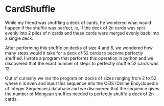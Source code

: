 # CardShuffle

While my friend was shuffling a deck of cards, he wondered what would happen if the shuffle was perfect, ie, if the deck of 2n cards was split evenly into 2 piles of n cards and these cards were merged evenly back into a single deck. 

After performing this shuffle on decks of size 4 and 6, we wondered how many steps would it take for a deck of 52 cards to become perfectly shuffled. I wrote a program that performs this operation in python and we discovered that the exact number of steps to perfectly shuffle 52 cards was 12. 

Out of curiosity we ran the program on decks of sizes ranging from 2 to 52 where n is even and input this sequence into the OEIS (Online Encyclopedia of Integer Sequences) database and we discovered that the sequence gives the number of Mongean shuffles needed to perfectly shuffle a deck of 2n cards.
